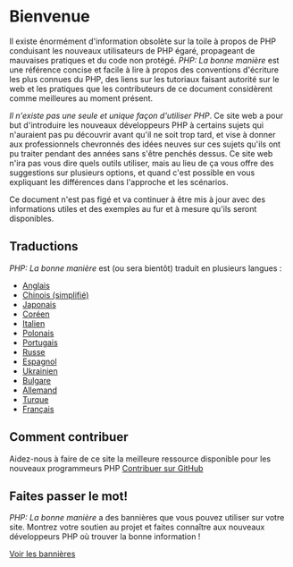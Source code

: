 # Bienvenue

Il existe énormément d'information obsolète sur la toile à propos de PHP conduisant
les nouveaux utilisateurs de PHP égaré, propageant de mauvaises pratiques et du code non protégé.
_PHP: La bonne manière_ est une référence concise et facile à lire à propos des conventions d'écriture
les plus connues du PHP, des liens sur les tutoriaux faisant autorité sur le web et les pratiques que les contributeurs
de ce document considèrent comme meilleures au moment présent.

_Il n'existe pas une seule et unique façon d'utiliser PHP_. Ce site web a pour but d'introduire
les nouveaux développeurs PHP à certains sujets qui n'auraient pas pu découvrir avant qu'il ne soit trop tard, et vise
à donner aux professionnels chevronnés des idées neuves sur ces sujets qu'ils ont pu traiter pendant des années sans
s'être penchés dessus. Ce site web n'ira pas vous dire quels outils utiliser, mais au lieu de ça vous offre
des suggestions sur plusieurs options, et quand c'est possible en vous expliquant les différences dans l'approche et
les scénarios.

Ce document n'est pas figé et va continuer à être mis à jour avec des informations utiles et des exemples au fur et à
mesure qu'ils seront disponibles.

## Traductions

_PHP: La bonne manière_ est (ou sera bientôt) traduit en plusieurs langues :

* [Anglais](http://www.phptherightway.com)
* [Chinois (simplifié)](http://wulijun.github.com/php-the-right-way)
* [Japonais](http://ja.phptherightway.com)
* [Coréen](http://wafe.github.io/php-the-right-way/)
* [Italien](http://it.phptherightway.com/)
* [Polonais](http://pl.phptherightway.com/)
* [Portugais](http://br.phptherightway.com/)
* [Russe](http://getjump.github.io/ru-php-the-right-way)
* [Espagnol](http://lamaneracorrecta.php.org.ve)
* [Ukrainien](http://iflista.github.com/php-the-right-way/)
* [Bulgare](http://bg.phptherightway.com/)
* [Allemand](http://rwetzlmayr.github.io/php-the-right-way/)
* [Turque](http://hkulekci.github.io/php-the-right-way/)
* [Français](http://eilgin.github.io/php-the-right-way/)

## Comment contribuer

Aidez-nous à faire de ce site la meilleure ressource disponible
pour les nouveaux programmeurs PHP [Contribuer sur GitHub][1]

## Faites passer le mot!

_PHP: La bonne manière_ a des bannières que vous pouvez utiliser sur votre site. Montrez votre soutien au projet et
faites connaître aux nouveaux développeurs PHP où trouver la bonne information !

[Voir les bannières][2]

[1]: https://github.com/codeguy/php-the-right-way/tree/gh-pages
[2]: /banners.html
